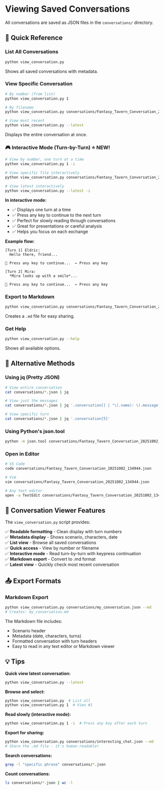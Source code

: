 # Viewing Saved Conversations

All conversations are saved as JSON files in the `conversations/` directory.

## 📖 Quick Reference

### List All Conversations
```bash
python view_conversation.py
```
Shows all saved conversations with metadata.

### View Specific Conversation
```bash
# By number (from list)
python view_conversation.py 1

# By filename
python view_conversation.py conversations/Fantasy_Tavern_Conversation_20251002_134944.json

# View most recent
python view_conversation.py --latest
```
Displays the entire conversation at once.

### 🎮 Interactive Mode (Turn-by-Turn) ⭐ NEW!
```bash
# View by number, one turn at a time
python view_conversation.py 1 -i

# View specific file interactively
python view_conversation.py conversations/Fantasy_Tavern_Conversation_20251002_134944.json --interactive

# View latest interactively
python view_conversation.py --latest -i
```

**In interactive mode:**
- ✅ Displays one turn at a time
- ✅ Press any key to continue to the next turn
- ✅ Perfect for slowly reading through conversations
- ✅ Great for presentations or careful analysis
- ✅ Helps you focus on each exchange

**Example flow:**
```
[Turn 1] Eldric:
  Hello there, friend...

💬 Press any key to continue...  ← Press any key

[Turn 2] Mira:
  *Mira looks up with a smile*...

💬 Press any key to continue...  ← Press any key
```

### Export to Markdown
```bash
python view_conversation.py conversations/Fantasy_Tavern_Conversation_20251002_134944.json --md
```
Creates a `.md` file for easy sharing.

### Get Help
```bash
python view_conversation.py --help
```
Shows all available options.

## 🔧 Alternative Methods

### Using jq (Pretty JSON)
```bash
# View entire conversation
cat conversations/*.json | jq

# View just the messages
cat conversations/*.json | jq '.conversation[] | "\(.name): \(.message)"'

# View specific turn
cat conversations/*.json | jq '.conversation[5]'
```

### Using Python's json.tool
```bash
python -m json.tool conversations/Fantasy_Tavern_Conversation_20251002_134944.json
```

### Open in Editor
```bash
# VS Code
code conversations/Fantasy_Tavern_Conversation_20251002_134944.json

# Vim
vim conversations/Fantasy_Tavern_Conversation_20251002_134944.json

# Any text editor
open -a TextEdit conversations/Fantasy_Tavern_Conversation_20251002_134944.json
```

## 📝 Conversation Viewer Features

The `view_conversation.py` script provides:

✅ **Readable formatting** - Clean display with turn numbers  
✅ **Metadata display** - Shows scenario, characters, date  
✅ **List view** - Browse all saved conversations  
✅ **Quick access** - View by number or filename  
✅ **Interactive mode** - Read turn-by-turn with keypress continuation  
✅ **Markdown export** - Convert to .md format  
✅ **Latest view** - Quickly check most recent conversation  

## 📤 Export Formats

### Markdown Export
```bash
python view_conversation.py conversations/my_conversation.json --md
# Creates: my_conversation.md
```

The Markdown file includes:
- Scenario header
- Metadata (date, characters, turns)
- Formatted conversation with turn headers
- Easy to read in any text editor or Markdown viewer

## 💡 Tips

**Quick view latest conversation:**
```bash
python view_conversation.py --latest
```

**Browse and select:**
```bash
python view_conversation.py  # List all
python view_conversation.py 1  # View #1
```

**Read slowly (interactive mode):**
```bash
python view_conversation.py 1 -i  # Press any key after each turn
```

**Export for sharing:**
```bash
python view_conversation.py conversations/interesting_chat.json --md
# Share the .md file - it's human-readable!
```

**Search conversations:**
```bash
grep -l "specific phrase" conversations/*.json
```

**Count conversations:**
```bash
ls conversations/*.json | wc -l
```
